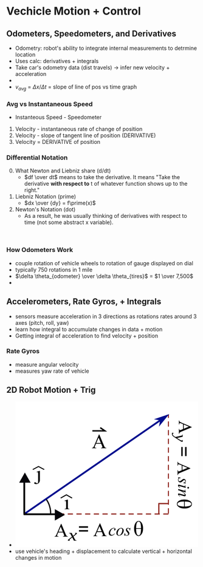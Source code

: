 # Vechicle Motion + Control

## Odometers, Speedometers, and Derivatives
- Odometry: robot's ability to integrate internal measurements to detrmine location 
- Uses calc: derivatives + integrals 
- Take car's odometry data (dist travels) -> infer new velocity + acceleration
- 
- $v_{avg}$ = $\Delta x / \Delta t$  = slope of line of pos vs time graph
### Avg vs Instantaneous Speed
- Instanteous Speed - Speedometer
1. Velocity - instantaneous rate of change of position 
2. Velocity - slope of tangent line of position (DERIVATIVE)
3. Velocity = DERIVATIVE of position 

### Differential Notation 
0. What Newton and Liebniz share (d/dt)
   - $df \over dt$ means to take the derivative. It means "Take the derivative **with respect to** t of whatever function shows up to the right."
1. Liebniz Notation (prime)
   - $dx \over {dy} = f\prime(x)$
2. Newton's Notation (dot)
   - As a result, he was usually thinking of derivatives with respect to time (not some abstract x variable).

![]()

### How Odometers Work
- couple rotation of vehicle wheels to rotation of gauge displayed on dial 
- typically 750 rotations in 1 mile 
- $\delta \theta_{odometer} \over \delta \theta_{tires}$ = $1 \over 7,500$
- 

## Accelerometers, Rate Gyros, + Integrals
- sensors measure acceleration in 3 directions as rotations rates around 3 axes (pitch, roll, yaw)
- learn how integral to accumulate changes in data + motion
- Getting integral of acceleration to find velocity + position 
### Rate Gyros
- measure angular velocity 
- measures yaw rate of vehicle 

## 2D Robot Motion + Trig
- ![](pictures/robotmotion.png)
- use vehicle's heading + displacement to calculate vertical + horizontal changes in motion 
